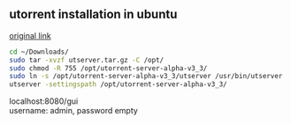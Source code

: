 ## utorrent installation in ubuntu
[original link](https://askubuntu.com/questions/530955/how-to-install-utorrent-v3-3-on-14-04)
```sh
cd ~/Downloads/
sudo tar -xvzf utserver.tar.gz -C /opt/
sudo chmod -R 755 /opt/utorrent-server-alpha-v3_3/
sudo ln -s /opt/utorrent-server-alpha-v3_3/utserver /usr/bin/utserver
utserver -settingspath /opt/utorrent-server-alpha-v3_3/
```
localhost:8080/gui  
username: admin, password empty
